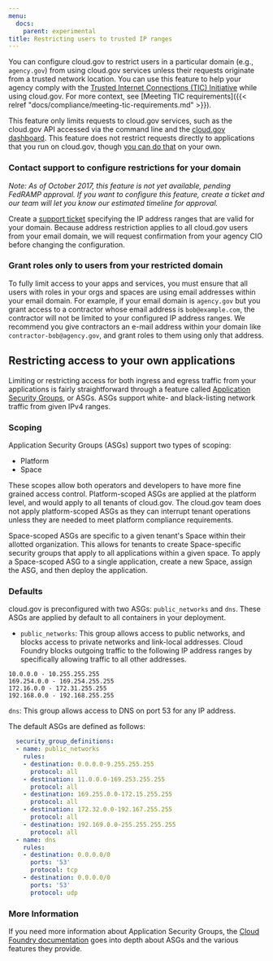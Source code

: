 ```yaml
---
menu:
  docs:
    parent: experimental
title: Restricting users to trusted IP ranges
---
```


You can configure cloud.gov to restrict users in a particular domain (e.g., `agency.gov`) from using cloud.gov services unless their requests originate from a trusted network location. You can use this feature to help your agency comply with the [Trusted Internet Connections (TIC) Initiative](https://www.dhs.gov/trusted-internet-connections) while using cloud.gov. For more context, see [Meeting TIC requirements]({{< relref "docs/compliance/meeting-tic-requirements.md" >}}).

This feature only limits requests to cloud.gov services, such as the cloud.gov API accessed via the command line and the [cloud.gov dashboard](https://dashboard.fr.cloud.gov). This feature does not restrict requests directly to applications that you run on cloud.gov, though [you can do that](#restricting-access-to-your-own-applications) on your own.

### Contact support to configure restrictions for your domain

_Note: As of October 2017, this feature is not yet available, pending FedRAMP approval. If you want to configure this feature, create a ticket and our team will let you know our estimated timeline for approval._

Create a [support ticket](mailto:cloud-gov-support@gsa.gov?body=Email%20domain%3A%0A%0AEgress%20IP%20ranges%3A%0A%0AAgency%20CIO%3A%0A) specifying the IP address ranges that are valid for your domain. Because address restriction applies to all cloud.gov users from your email domain, we will request confirmation from your agency CIO before changing the configuration.

### Grant roles only to users from your restricted domain
To fully limit access to your apps and services, you must ensure that all users with roles in your orgs and spaces are using email addresses within your email domain. For example, if your email domain is `agency.gov` but you grant access to a contractor whose email address is `bob@example.com`, the contractor will not be limited to your configured IP address ranges. We recommend you give contractors an e-mail address within your domain like `contractor-bob@agency.gov`, and grant roles to them using only that address.

## Restricting access to your own applications

Limiting or restricting access for both ingress and egress traffic from your applications is fairly straightforward through a feature called [Application Security Groups](https://docs.cloudfoundry.org/concepts/asg.html), or ASGs. ASGs support white- and black-listing network traffic from given IPv4 ranges.

### Scoping

Application Security Groups (ASGs) support two types of scoping:

* Platform
* Space

These scopes allow both operators and developers to have more fine grained access control. Platform-scoped ASGs are applied at the platform level, and would apply to all tenants of cloud.gov. The cloud.gov team does not apply platform-scoped ASGs as they can interrupt tenant operations unless they are needed to meet platform compliance requirements.

Space-scoped ASGs are specific to a given tenant's Space within their allotted organization. This allows for tenants to create Space-specific security groups that apply to all applications within a given space. To apply a Space-scoped ASG to a single application, create a new Space, assign the ASG, and then deploy the application.

### Defaults

cloud.gov is preconfigured with two ASGs: `public_networks` and `dns`. These ASGs are applied by default to all containers in your deployment.

* `public_networks`: This group allows access to public networks, and blocks access to private networks and link-local addresses. Cloud Foundry blocks outgoing traffic to the following IP address ranges by specifically allowing traffic to all other addresses.

```
10.0.0.0 - 10.255.255.255
169.254.0.0 - 169.254.255.255
172.16.0.0 - 172.31.255.255
192.168.0.0 - 192.168.255.255
```

`dns`: This group allows access to DNS on port 53 for any IP address.

The default ASGs are defined as follows:

```yaml
  security_group_definitions:
  - name: public_networks
    rules:
    - destination: 0.0.0.0-9.255.255.255
      protocol: all
    - destination: 11.0.0.0-169.253.255.255
      protocol: all
    - destination: 169.255.0.0-172.15.255.255
      protocol: all
    - destination: 172.32.0.0-192.167.255.255
      protocol: all
    - destination: 192.169.0.0-255.255.255.255
      protocol: all
  - name: dns
    rules:
    - destination: 0.0.0.0/0
      ports: '53'
      protocol: tcp
    - destination: 0.0.0.0/0
      ports: '53'
      protocol: udp
```

### More Information

If you need more information about Application Security Groups, the [Cloud Foundry documentation](https://docs.cloudfoundry.org/concepts/asg.html) goes into depth about ASGs and the various features they provide.